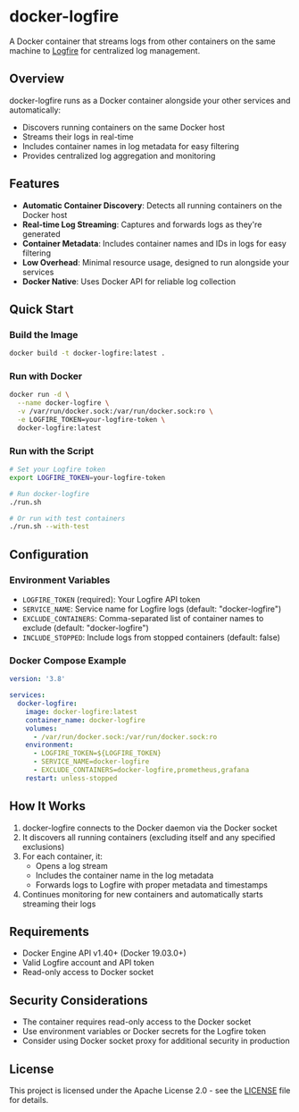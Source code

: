 # docker-logfire

A Docker container that streams logs from other containers on the same machine to [Logfire](https://pydantic.dev/logfire) for centralized log management.

## Overview

docker-logfire runs as a Docker container alongside your other services and automatically:
- Discovers running containers on the same Docker host
- Streams their logs in real-time
- Includes container names in log metadata for easy filtering
- Provides centralized log aggregation and monitoring

## Features

- **Automatic Container Discovery**: Detects all running containers on the Docker host
- **Real-time Log Streaming**: Captures and forwards logs as they're generated
- **Container Metadata**: Includes container names and IDs in logs for easy filtering
- **Low Overhead**: Minimal resource usage, designed to run alongside your services
- **Docker Native**: Uses Docker API for reliable log collection

## Quick Start

### Build the Image

```bash
docker build -t docker-logfire:latest .
```

### Run with Docker

```bash
docker run -d \
  --name docker-logfire \
  -v /var/run/docker.sock:/var/run/docker.sock:ro \
  -e LOGFIRE_TOKEN=your-logfire-token \
  docker-logfire:latest
```

### Run with the Script

```bash
# Set your Logfire token
export LOGFIRE_TOKEN=your-logfire-token

# Run docker-logfire
./run.sh

# Or run with test containers
./run.sh --with-test
```

## Configuration

### Environment Variables

- `LOGFIRE_TOKEN` (required): Your Logfire API token
- `SERVICE_NAME`: Service name for Logfire logs (default: "docker-logfire")
- `EXCLUDE_CONTAINERS`: Comma-separated list of container names to exclude (default: "docker-logfire")
- `INCLUDE_STOPPED`: Include logs from stopped containers (default: false)

### Docker Compose Example

```yaml
version: '3.8'

services:
  docker-logfire:
    image: docker-logfire:latest
    container_name: docker-logfire
    volumes:
      - /var/run/docker.sock:/var/run/docker.sock:ro
    environment:
      - LOGFIRE_TOKEN=${LOGFIRE_TOKEN}
      - SERVICE_NAME=docker-logfire
      - EXCLUDE_CONTAINERS=docker-logfire,prometheus,grafana
    restart: unless-stopped
```

## How It Works

1. docker-logfire connects to the Docker daemon via the Docker socket
2. It discovers all running containers (excluding itself and any specified exclusions)
3. For each container, it:
   - Opens a log stream
   - Includes the container name in the log metadata
   - Forwards logs to Logfire with proper metadata and timestamps
4. Continues monitoring for new containers and automatically starts streaming their logs

## Requirements

- Docker Engine API v1.40+ (Docker 19.03.0+)
- Valid Logfire account and API token
- Read-only access to Docker socket

## Security Considerations

- The container requires read-only access to the Docker socket
- Use environment variables or Docker secrets for the Logfire token
- Consider using Docker socket proxy for additional security in production

## License

This project is licensed under the Apache License 2.0 - see the [LICENSE](LICENSE) file for details.